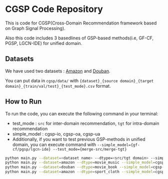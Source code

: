 # CGSP Code Repository

This is code for CGSP(Cross-Domain Recommendation framework based on Graph Signal Processing).

Also this code includes 3 basedlines of GSP-based methods(i.e, GF-CF, PGSP, LGCN-IDE) for unified domain.


## Datasets
We have used two datasets : [Amazon](http://jmcauley.ucsd.edu/data/amazon/index_2014.html) and [Douban](https://www.kaggle.com/datasets/fengzhujoey/douban-datasetratingreviewside-information?resource=download).

You can put data in `cgsp/data/` with `{dataset}_{source domain}_{target domain}_{train/val/test}_{test_mode}.csv` format.

## How to Run

To run the code, you can execute the following command in your terminal:

- test_mode : `src` for inter-domain recommendation, `tgt` for intra-domain recommendation
- simple_model : cgsp-io, cgsp-oa, cgsp-ua
- Additionally, if you want to test previous GSP-methods in unified domain, you can execute command with `--simple_model={gf-cf/pgsp/lgcn-ide} --test_mode={merge-src/merge-tgt}`

```bash
python main.py --dataset=<dataset name> --dtype=<src/tgt domain> --simple_model=<model name> --a=<alpha> --test_mode=<src/tgt>
python main.py --dataset=amazon --dtype=movie_music --simple_model=cgsp-io --a=0.85
python main.py --dataset=douban --dtype=movie_book --simple_model=cgsp-oa --a=0.85
python main.py --dataset=amazon --dtype=sport_cloth --simple_model=cgsp-ua --a=0.85
